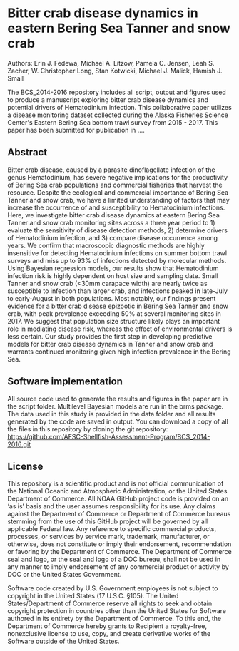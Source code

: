 # Bitter crab disease dynamics in eastern Bering Sea Tanner and snow crab
Authors: Erin J. Fedewa, Michael A. Litzow, Pamela C. Jensen, Leah S. Zacher, W. Christopher Long, Stan Kotwicki, Michael J. Malick, Hamish J. Small


The BCS_2014-2016 repository includes all script, output and figures used to produce a manuscript exploring bitter crab disease dynamics and potential drivers of Hematodinium infection. This collaborative paper utilizes a disease monitoring dataset collected during the Alaska Fisheries Science Center's Eastern Bering Sea bottom trawl survey from 2015 - 2017. This paper has been submitted for publication in ....

## Abstract
Bitter crab disease, caused by a parasite dinoflagellate infection of the genus Hematodinium, has severe negative implications for the productivity of Bering Sea crab populations and commercial fisheries that harvest the resource. Despite the ecological and commercial importance of Bering Sea Tanner and snow crab, we have a limited understanding of factors that may increase the occurrence of and susceptibility to Hematodinium infections. Here, we investigate bitter crab disease dynamics at eastern Bering Sea Tanner and snow crab monitoring sites across a three year period to 1) evaluate the sensitivity of disease detection methods, 2) determine drivers of Hematodinium infection, and 3) compare disease occurrence among years. We confirm that macroscopic diagnostic methods are highly insensitive for detecting Hematodinium infections on summer bottom trawl surveys and miss up to 93% of infections detected by molecular methods. Using Bayesian regression models, our results show that Hematodinium infection risk is highly dependent on host size and sampling date. Small Tanner and snow crab (<30mm carapace width) are nearly twice as susceptible to infection than larger crab, and infections peaked in late-July to early-August in both populations. Most notably, our findings present evidence for a bitter crab disease epizootic in Bering Sea Tanner and snow crab, with peak prevalence exceeding 50% at several monitoring sites in 2017. We suggest that population size structure likely plays an important role in mediating disease risk, whereas the effect of environmental drivers is less certain. Our study provides the first step in developing predictive models for bitter crab disease dynamics in Tanner and snow crab and warrants continued monitoring given high infection prevalence in the Bering Sea.

## Software implementation
All source code used to generate the results and figures in the paper are in the script folder. Multilevel Bayesian models are run in the brms package. The data used in this study is provided in the data folder and all results generated by the code are saved in output. You can download a copy of all the files in this repository by cloning the git repository: https://github.com/AFSC-Shellfish-Assessment-Program/BCS_2014-2016.git

## License
This repository is a scientific product and is not official communication of the National Oceanic and Atmospheric Administration, or the United States Department of Commerce. All NOAA GitHub project code is provided on an ‘as is’ basis and the user assumes responsibility for its use. Any claims against the Department of Commerce or Department of Commerce bureaus stemming from the use of this GitHub project will be governed by all applicable Federal law. Any reference to specific commercial products, processes, or services by service mark, trademark, manufacturer, or otherwise, does not constitute or imply their endorsement, recommendation or favoring by the Department of Commerce. The Department of Commerce seal and logo, or the seal and logo of a DOC bureau, shall not be used in any manner to imply endorsement of any commercial product or activity by DOC or the United States Government.

Software code created by U.S. Government employees is not subject to copyright in the United States (17 U.S.C. §105). The United States/Department of Commerce reserve all rights to seek and obtain copyright protection in countries other than the United States for Software authored in its entirety by the Department of Commerce. To this end, the Department of Commerce hereby grants to Recipient a royalty-free, nonexclusive license to use, copy, and create derivative works of the Software outside of the United States.

